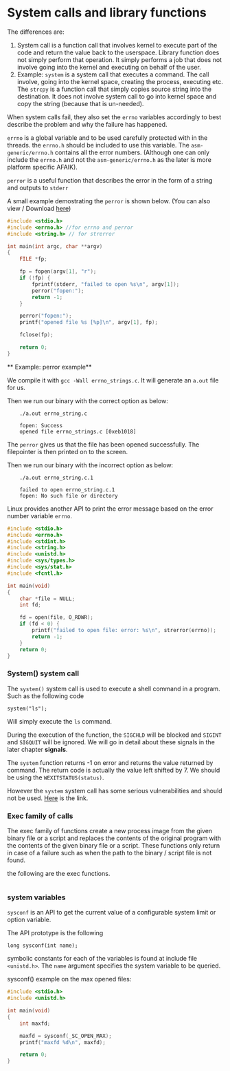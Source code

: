 # System calls and library functions

The differences are:

1. System call is a function call that involves kernel to execute part of the code and return the value back to the userspace. Library function does not simply perform that operation. It simply performs a job that does not involve going into the kernel and executing on behalf of the user.
2. Example: `system` is a system call that executes a command. The call involve, going into the kernel space, creating the process, executing etc. The `strcpy` is a function call that simply copies source string into the destination. It does not involve system call to go into kernel space and copy the string \(because that is un-needed\).

When system calls fail, they also set the `errno` variables accordingly to best describe the problem and why the failure has happened.

`errno` is a global variable and to be used carefully protected with in the threads. the `errno.h` should be included to use this variable. The `asm-generic/errno.h` contains all the error numbers. \(Although one can only include the `errno.h` and not the `asm-generic/errno.h` as the later is more platform specific AFAIK\).

`perror` is a useful function that describes the error in the form of a string and outputs to `stderr`

A small example demostrating the `perror` is shown below. \(You can also view \/ Download [here](https://github.com/DevNaga/gists/blob/master/errno_strings.c)\)

```c
#include <stdio.h>
#include <errno.h> //for errno and perror
#include <string.h> // for strerror

int main(int argc, char **argv)
{
    FILE *fp;

    fp = fopen(argv[1], "r");
    if (!fp) {
        fprintf(stderr, "failed to open %s\n", argv[1]);
        perror("fopen:");
        return -1;
    }

    perror("fopen:");
    printf("opened file %s [%p]\n", argv[1], fp);

    fclose(fp);

    return 0;
}
```

**
Example: perror example**

We compile it with `gcc -Wall errno_strings.c`. It will generate an `a.out` file for us.

Then we run our binary with the correct option as below:

```
    ./a.out errno_string.c

    fopen: Success
    opened file errno_strings.c [0xeb1018]
```

The `perror` gives us that the file has been opened successfully. The filepointer is then printed on to the screen.

Then we run our binary with the incorrect option as below:

```
    ./a.out errno_string.c.1

    failed to open errno_string.c.1
    fopen: No such file or directory
```

Linux provides another API to print the error message based on the error number variable `errno`.

```c
#include <stdio.h>
#include <errno.h>
#include <stdint.h>
#include <string.h>
#include <unistd.h>
#include <sys/types.h>
#include <sys/stat.h>
#include <fcntl.h>

int main(void)
{
    char *file = NULL;
    int fd;

    fd = open(file, O_RDWR);
    if (fd < 0) {
        printf("failed to open file: error: %s\n", strerror(errno));
        return -1;
    }
    return 0;
}
```

### System\(\) system call

The `system()` system call is used to execute a shell command in a program. Such as the following code

```
system("ls");
```

Will simply execute the `ls` command.

During the execution of the function, the `SIGCHLD` will be blocked and `SIGINT` and `SIGQUIT` will be ignored. We will go in detail about these signals in the later chapter **signals**.

The `system` function returns -1 on error and returns the value returned by command. The return code is actually the value left shifted by 7. We should be using the `WEXITSTATUS(status)`.

However the `system` system call has some serious vulnerabilities and should not be used. [Here](https://www.securecoding.cert.org/confluence/pages/viewpage.action?pageId=2130132) is the link.

### Exec family of calls

The exec family of functions create a new process image from the given binary file or a script and replaces the contents of the original program with the contents of the given binary file or a script. These functions only return in case of a failure such as when the path to the binary \/ script file is not found.

the following are the exec functions.

```c

```

### system variables

`sysconf` is an API to get the current value of a configurable system limit or option variable.

The API prototype is the following

    long sysconf(int name);

symbolic constants for each of the variables is found at include file `<unistd.h>`. The `name` argument specifies the system variable to be queried.

sysconf() example on the max opened files:

```c
#include <stdio.h>
#include <unistd.h>

int main(void)
{
    int maxfd;

    maxfd = sysconf(_SC_OPEN_MAX);
    printf("maxfd %d\n", maxfd);

    return 0;
}

```

